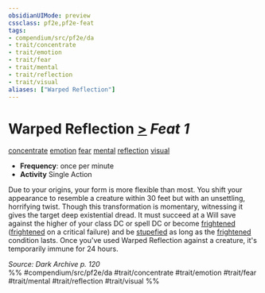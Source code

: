 ```yaml
---
obsidianUIMode: preview
cssclass: pf2e,pf2e-feat
tags:
- compendium/src/pf2e/da
- trait/concentrate
- trait/emotion
- trait/fear
- trait/mental
- trait/reflection
- trait/visual
aliases: ["Warped Reflection"]
---
```

# Warped Reflection  [>](/rules/core-rulebook/chapter-9-playing-the-game.md#Actions "Single Action") *Feat 1*  
[concentrate](/rules/traits/concentrate.md)  [emotion](/rules/traits/emotion.md)  [fear](/rules/traits/fear.md)  [mental](/rules/traits/mental.md)  [reflection](/rules/traits/reflection-da.md)  [visual](/rules/traits/visual.md)  

- **Frequency**: once per minute
- **Activity** Single Action

Due to your origins, your form is more flexible than most. You shift your appearance to resemble a creature within 30 feet but with an unsettling, horrifying twist. Though this transformation is momentary, witnessing it gives the target deep existential dread. It must succeed at a Will save against the higher of your class DC or spell DC or become [frightened](/rules/conditions.md#Frightened) ([frightened](/rules/conditions.md#Frightened) on a critical failure) and be [stupefied](/rules/conditions.md#Stupefied) as long as the [frightened](/rules/conditions.md#Frightened) condition lasts. Once you've used Warped Reflection against a creature, it's temporarily immune for 24 hours.

*Source: Dark Archive p. 120*  
%% #compendium/src/pf2e/da #trait/concentrate #trait/emotion #trait/fear #trait/mental #trait/reflection #trait/visual %%
